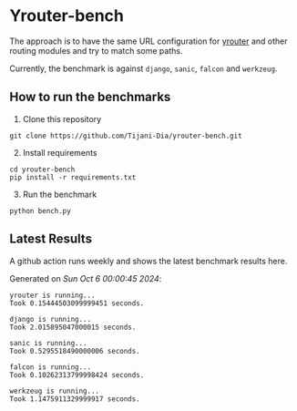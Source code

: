 # Yrouter-bench

The approach is to have the same URL configuration for [yrouter](https://github.com/Tijani-Dia/yrouter) and other routing modules and try to match some paths.

Currently, the benchmark is against `django`, `sanic`, `falcon` and `werkzeug`.

## How to run the benchmarks

1. Clone this repository

```shell
git clone https://github.com/Tijani-Dia/yrouter-bench.git
```

2. Install requirements

```shell
cd yrouter-bench
pip install -r requirements.txt
```

3. Run the benchmark

```shell
python bench.py
```

## Latest Results

A github action runs weekly and shows the latest benchmark results here.

Generated on *Sun Oct  6 00:00:45 2024*:

```shell
yrouter is running...
Took 0.15444503099999451 seconds.

django is running...
Took 2.015895047000015 seconds.

sanic is running...
Took 0.5295518490000006 seconds.

falcon is running...
Took 0.10262313799998424 seconds.

werkzeug is running...
Took 1.1475911329999917 seconds.

```